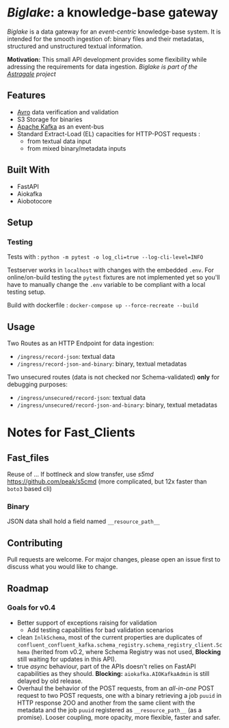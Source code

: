 # *Biglake*: a knowledge-base gateway
*Biglake* is a data gateway for an *event-centric* knowledge-base system. It is intended for the smooth ingestion of: binary files and their metadatas, structured and unstructured textual information.

**Motivation:** This small API development provides some flexibility while adressing the requirements for data ingestion. *Biglake is part of the [Astragale](https://github.com/prj-astragale) project* 

## Features
+ [Avro](https://avro.apache.org/) data verification and validation
+ S3 Storage for binaries
+ [Apache Kafka](https://kafka.apache.org/) as an event-bus
+ Standard Extract-Load (EL) capacities for HTTP-POST requests :
	+ from textual data input
	+ from mixed binary/metadata inputs

## Built With
+ FastAPI
+ Aiokafka
+ Aiobotocore

## Setup
### Testing
Tests with : `python -m pytest -o log_cli=true --log-cli-level=INFO`

Testserver works in `localhost` with changes with the embedded `.env`.
For online/on-build testing the `pytest` fixtures are not implemented yet so you'll have to manually change the `.env` variable to be compliant with a local testing setup.  

Build with dockerfile : `docker-compose up --force-recreate --build`

## Usage
Two Routes as an HTTP Endpoint for data ingestion:
+ `/ingress/record-json`: textual data
+ `/ingress/record-json-and-binary`: binary, textual metadatas

Two unsecured routes (data is not checked nor Schema-validated) **only** for debugging purposes:
+ `/ingress/unsecured/record-json`: textual data
+ `/ingress/unsecured/record-json-and-binary`: binary, textual metadatas

# Notes for Fast_Clients
## Fast_files
Reuse of ...
If bottlneck and slow transfer, use _s5md_ https://github.com/peak/s5cmd (more complicated, but 12x faster than `boto3` based cli)


### Binary
JSON data shall hold a field named `__resource_path__`

## Contributing
Pull requests are welcome. For major changes, please open an issue first to discuss what you would like to change.


## Roadmap
### Goals for v0.4
+ Better support of exceptions raising for validation
	+ Add testing capabilities for bad validation scenarios
+ clean `InlkSchema`, most of the current properties are duplicates of `confluent_confluent_kafka.schema_registry.schema_registry_client.Schema` (herited from v0.2, where Schema Registry was not used, **Blocking** still waiting for updates in this API).
+ true *async* behaviour, part of the APIs doesn't relies on FastAPI capabilities as they should. **Blocking:** `aiokafka.AIOKafkaAdmin` is still delayed by old release. 
+ Overhaul the behavior of the POST requests, from an *all-in-one* POST request to two POST requests, one with a binary retrieving a job `puuid` in HTTP response 2OO and another from the same client with the metadata and the job `puuid` registered as `__resource_path__` (as a promise). Looser coupling, more opacity, more flexible, faster and safer.
